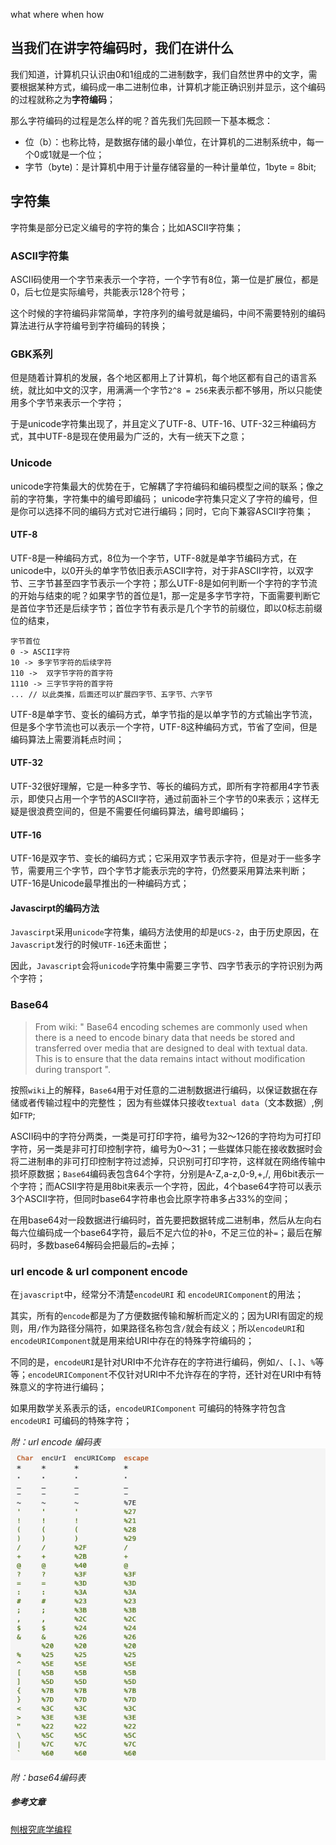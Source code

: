 what where when how

## 当我们在讲字符编码时，我们在讲什么
我们知道，计算机只认识由0和1组成的二进制数字，我们自然世界中的文字，需要根据某种方式，编码成一串二进制位串，计算机才能正确识别并显示，这个编码的过程就称之为**字符编码**；

那么字符编码的过程是怎么样的呢？首先我们先回顾一下基本概念：
  * 位（b）：也称比特，是数据存储的最小单位，在计算机的二进制系统中，每一个0或1就是一个位；
  * 字节（byte)：是计算机中用于计量存储容量的一种计量单位，1byte = 8bit;

## 字符集
字符集是部分已定义编号的字符的集合；比如ASCII字符集；

### ASCII字符集
ASCII码使用一个字节来表示一个字符，一个字节有8位，第一位是扩展位，都是0，后七位是实际编号，共能表示128个符号；

这个时候的字符编码非常简单，字符序列的编号就是编码，中间不需要特别的编码算法进行从字符编号到字符编码的转换；

### GBK系列

但是随着计算机的发展，各个地区都用上了计算机，每个地区都有自己的语言系统，就比如中文的汉字，用满满一个字节`2^8 = 256`来表示都不够用，所以只能使用多个字节来表示一个字符；

于是unicode字符集出现了，并且定义了UTF-8、UTF-16、UTF-32三种编码方式，其中UTF-8是现在使用最为广泛的，大有一统天下之意；

### Unicode

unicode字符集最大的优势在于，它解耦了字符编码和编码模型之间的联系；像之前的字符集，字符集中的编号即编码；
unicode字符集只定义了字符的编号，但是你可以选择不同的编码方式对它进行编码；同时，它向下兼容ASCII字符集；

#### UTF-8
UTF-8是一种编码方式，8位为一个字节，UTF-8就是单字节编码方式，在unicode中，以0开头的单字节依旧表示ASCII字符，对于非ASCII字符，以双字节、三字节甚至四字节表示一个字符；那么UTF-8是如何判断一个字符的字节流的开始与结束的呢？如果字节的首位是1，那一定是多字节字符，下面需要判断它是首位字节还是后续字节；首位字节有表示是几个字节的前缀位，即以0标志前缀位的结束，

```
字节首位
0 -> ASCII字符
10 -> 多字节字符的后续字符
110 ->  双字节字符的首字符
1110 -> 三字节字符的首字符
... // 以此类推，后面还可以扩展四字节、五字节、六字节
```

UTF-8是单字节、变长的编码方式，单字节指的是以单字节的方式输出字节流，但是多个字节流也可以表示一个字符，UTF-8这种编码方式，节省了空间，但是编码算法上需要消耗点时间；


#### UTF-32
UTF-32很好理解，它是一种多字节、等长的编码方式，即所有字符都用4字节表示，即使只占用一个字节的ASCII字符，通过前面补三个字节的0来表示；这样无疑是很浪费空间的，但是不需要任何编码算法，编号即编码；


#### UTF-16
UTF-16是双字节、变长的编码方式；它采用双字节表示字符，但是对于一些多字节，需要用三个字节，四个字节才能表示完的字符，仍然要采用算法来判断；UTF-16是Unicode最早推出的一种编码方式；

#### Javascirpt的编码方法

`Javascirpt`采用`unicode`字符集，编码方法使用的却是`UCS-2`，由于历史原因，在`Javascript`发行的时候`UTF-16`还未面世；

因此，`Javascript`会将`unicode`字符集中需要三字节、四字节表示的字符识别为两个字符；



### Base64
> From wiki: " Base64 encoding schemes are commonly used when there is a need to encode binary data that needs be stored and transferred over media that are designed to deal with textual data. This is to ensure that the data remains intact without modification during transport ".

按照`wiki`上的解释，`Base64`用于对任意的二进制数据进行编码，以保证数据在存储或者传输过程中的完整性；
因为有些媒体只接收`textual data`（文本数据）,例如`FTP`;

ASCII码中的字符分两类，一类是可打印字符，编号为32～126的字符均为可打印字符，另一类是非可打印控制字符，编号为0～31；一些媒体只能在接收数据时会将二进制串的非可打印控制字符过滤掉，只识别可打印字符，这样就在网络传输中损坏原数据；`Base64`编码表包含64个字符，分别是A-Z,a-z,0-9,+,/, 用6bit表示一个字符；而ACSII字符是用8bit来表示一个字符，因此，4个base64字符可以表示3个ASCII字符，但同时base64字符串也会比原字符串多占33%的空间；

在用base64对一段数据进行编码时，首先要把数据转成二进制串，然后从左向右每六位编码成一个base64字符，最后不足六位的补`0`，不足三位的补`=`；最后在解码时，多数base64解码会把最后的`=`去掉；

### url encode & url component encode
在`javascript`中，经常分不清楚`encodeURI` 和 `encodeURIComponent`的用法；

其实，所有的`encode`都是为了方便数据传输和解析而定义的；因为URI有固定的规则，用`/`作为路径分隔符，如果路径名称包含`/`就会有歧义；所以`encodeURI`和`encodeURIComponent`就是用来给URI中存在的特殊字符编码的；

不同的是，`encodeURI`是针对URI中不允许存在的字符进行编码，例如`/`、`[`、`]`、`%`等等；`encodeURIComponent`不仅针对URI中不允许存在的字符，还针对在URI中有特殊意义的字符进行编码；

如果用数学关系表示的话，`encodeURIComponent` 可编码的特殊字符包含 `encodeURI` 可编码的特殊字符；

*附：url encode 编码表*
![url encode](./static/url-encode.png)

*附：base64编码表*

##### 参考文章
[刨根究底学编程](https://www.zhihu.com/column/paogenjiudi)
